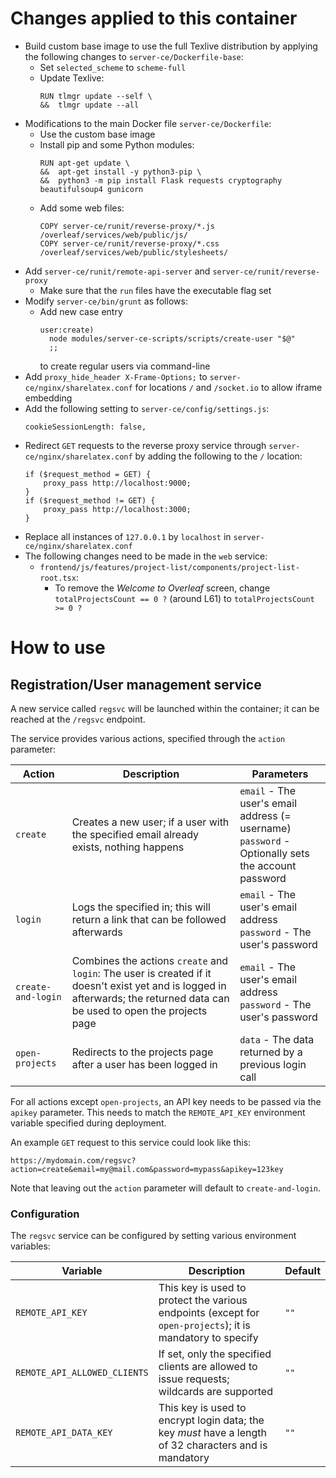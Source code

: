 # Changes applied to this container
- Build custom base image to use the full Texlive distribution by applying the following changes to `server-ce/Dockerfile-base`: 
    - Set `selected_scheme` to `scheme-full`
    - Update Texlive:
      ```
      RUN tlmgr update --self \
      &&  tlmgr update --all
      ```
- Modifications to the main Docker file `server-ce/Dockerfile`:
    - Use the custom base image
    - Install pip and some Python modules:
        ```
        RUN apt-get update \
        &&  apt-get install -y python3-pip \
        &&  python3 -m pip install Flask requests cryptography beautifulsoup4 gunicorn
        ```
    - Add some web files:
        ```
        COPY server-ce/runit/reverse-proxy/*.js /overleaf/services/web/public/js/
        COPY server-ce/runit/reverse-proxy/*.css /overleaf/services/web/public/stylesheets/
        ``` 
- Add `server-ce/runit/remote-api-server` and `server-ce/runit/reverse-proxy`
    - Make sure that the `run` files have the executable flag set
- Modify `server-ce/bin/grunt` as follows:
    - Add new case entry
        ```
        user:create)
          node modules/server-ce-scripts/scripts/create-user "$@"
          ;;
        ```
      to create regular users via command-line
- Add `proxy_hide_header X-Frame-Options;` to `server-ce/nginx/sharelatex.conf` for locations `/` and `/socket.io` to allow iframe embedding
- Add the following setting to `server-ce/config/settings.js`:
    ```
    cookieSessionLength: false,
    ```
- Redirect `GET` requests to the reverse proxy service through `server-ce/nginx/sharelatex.conf` by adding the following to the `/` location:
    ```
    if ($request_method = GET) {
        proxy_pass http://localhost:9000;
    }
    if ($request_method != GET) {
        proxy_pass http://localhost:3000;
    }
    ```
- Replace all instances of `127.0.0.1` by `localhost` in `server-ce/nginx/sharelatex.conf` 
- The following changes need to be made in the `web` service:
  - `frontend/js/features/project-list/components/project-list-root.tsx`:
    - To remove the *Welcome to Overleaf* screen, change `totalProjectsCount == 0 ?` (around L61) to `totalProjectsCount >= 0 ?`

# How to use
## Registration/User management service
A new service called `regsvc` will be launched within the container; it can be reached at the `/regsvc` endpoint.

The service provides various actions, specified through the `action` parameter:

| Action | Description                                                                                                                                                                 | Parameters                                                                                             |
| --- |-----------------------------------------------------------------------------------------------------------------------------------------------------------------------------|--------------------------------------------------------------------------------------------------------|
| `create` | Creates a new user; if a user with the specified email already exists, nothing happens                                                                                      | `email` - The user's email address (= username)<br/> `password` - Optionally sets the account password |
| `login` | Logs the specified in; this will return a link that can be followed afterwards                                                                                              | `email` - The user's email address <br/> `password` - The user's password                              |
| `create-and-login` | Combines the actions `create` and `login`: The user is created if it doesn't exist yet and is logged in afterwards; the returned data can be used to open the projects page | `email` - The user's email address <br/> `password` - The user's password                              |
| `open-projects` | Redirects to the projects page after a user has been logged in                                                                                                              | `data` - The data returned by a previous login call                                                    |

For all actions except `open-projects`, an API key needs to be passed via the `apikey` parameter. This needs to match the `REMOTE_API_KEY` environment variable specified during deployment.

An example `GET` request to this service could look like this:
```
https://mydomain.com/regsvc?action=create&email=my@mail.com&password=mypass&apikey=123key
```

Note that leaving out the `action` parameter will default to `create-and-login`.

### Configuration
The `regsvc` service can be configured by setting various environment variables:

| Variable | Description                                                                                                | Default |
| --- |------------------------------------------------------------------------------------------------------------| --- |
| `REMOTE_API_KEY` | This key is used to protect the various endpoints (except for `open-projects`); it is mandatory to specify | `""` |
| `REMOTE_API_ALLOWED_CLIENTS` | If set, only the specified clients are allowed to issue requests; wildcards are supported                  | `""` |
| `REMOTE_API_DATA_KEY` | This key is used to encrypt login data; the key _must_ have a length of 32 characters and is mandatory     | `""` |
